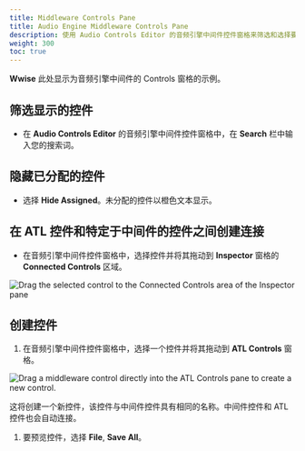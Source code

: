 ```yaml
---
title: Middleware Controls Pane
title: Audio Engine Middleware Controls Pane
description: 使用 Audio Controls Editor 的音频引擎中间件控件窗格来筛选和选择要分配给 Open 3D Engine 中的 ATL 控件的特定于中间件的控件。
weight: 300
toc: true
---
```


**Wwise** 此处显示为音频引擎中间件的 Controls 窗格的示例。

## 筛选显示的控件

* 在 **Audio Controls Editor** 的音频引擎中间件控件窗格中，在 **Search** 栏中输入您的搜索词。

## 隐藏已分配的控件

* 选择 **Hide Assigned**。未分配的控件以橙色文本显示。

## 在 ATL 控件和特定于中间件的控件之间创建连接

* 在音频引擎中间件控件窗格中，选择控件并将其拖动到 **Inspector** 窗格的 **Connected Controls** 区域。

![Drag the selected control to the Connected Controls area of the Inspector pane](/images/user-guide/audio/audio-atl-editor-connected.png)

## 创建控件

1. 在音频引擎中间件控件窗格中，选择一个控件并将其拖动到 **ATL Controls** 窗格。

  ![Drag a middleware control directly into the ATL Controls pane to create a new control.](/images/user-guide/audio/audio-atl-editor-new.png)

  这将创建一个新控件，该控件与中间件控件具有相同的名称。中间件控件和 ATL 控件也会自动连接。

1. 要预览控件，选择 **File**, **Save All**。
